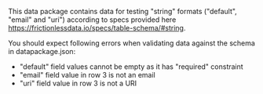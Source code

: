 This data package contains data for testing "string" formats ("default", "email" and "uri") according to specs provided here https://frictionlessdata.io/specs/table-schema/#string.

You should expect following errors when validating data against the schema in datapackage.json:

* "default" field values cannot be empty as it has "required" constraint
* "email" field value in row 3 is not an email
* "uri" field value in row 3 is not a URI
